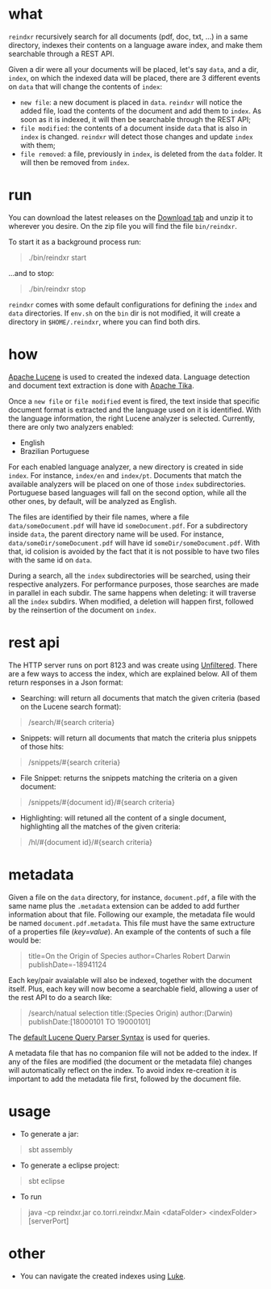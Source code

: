 # what

`reindxr` recursively search for all documents (pdf, doc, txt, ...) in a same directory, indexes their contents on a language aware index, and make them searchable through a REST API.

Given a dir were all your documents will be placed, let's say `data`, and a dir, `index`, on which the indexed data will be placed, there are 3 different events on `data` that will change the contents of `index`:

* `new file`: a new document is placed in `data`. `reindxr` will notice the added file, load the contents of the document and add them to `index`. As soon as it is indexed, it will then be searchable through the REST API;
* `file modified`: the contents of a document inside `data` that is also in `index` is changed. `reindxr` will detect those changes and update `index` with them;
* `file removed`: a file, previously in `index`, is deleted from the `data` folder. It will then be removed from `index`.



# run

You can download the latest releases on the [Download tab](https://github.com/lucastorri/reindxr/downloads) and unzip it to wherever you desire. On the zip file you will find the file `bin/reindxr`.

To start it as a background process run:
> ./bin/reindxr start

...and to stop:
> ./bin/reindxr stop

`reindxr` comes with some default configurations for defining the `index` and `data` directories. If `env.sh` on the `bin` dir is not modified, it will create a directory in `$HOME/.reindxr`, where you can find both dirs.



# how

[Apache Lucene](https://lucene.apache.org/) is used to created the indexed data. Language detection and document text extraction is done with [Apache Tika](http://tika.apache.org/).

Once a `new file` or `file modified` event is fired, the text inside that specific document format is extracted and the language used on it is identified. With the language information, the right Lucene analyzer is selected. Currently, there are only two analyzers enabled:
* English
* Brazilian Portuguese

For each enabled language analyzer, a new directory is created in side `index`. For instance, `index/en` and `index/pt`. Documents that match the available analyzers will be placed on one of those `index` subdirectories. Portuguese based languages will fall on the second option, while all the other ones, by default, will be analyzed as English.

The files are identified by their file names, where a file `data/someDocument.pdf` will have id `someDocument.pdf`. For a subdirectory inside `data`, the parent directory name will be used. For instance, `data/someDir/someDocument.pdf` will have id `someDir/someDocument.pdf`. With that, id colision is avoided by the fact that it is not possible to have two files with the same id on `data`.

During a search, all the `index` subdirectories will be searched, using their respective analyzers. For performance purposes, those searches are made in parallel in each subdir. The same happens when deleting: it will traverse all the `index` subdirs. When modified, a deletion will happen first, followed by the reinsertion of the document on `index`.



# rest api

The HTTP server runs on port 8123 and was create using [Unfiltered](http://unfiltered.databinder.net/). There are a few ways to access the index, which are explained below. All of them return responses in a Json format:

* Searching: will return all documents that match the given criteria (based on the Lucene search format):
> /search/#{search criteria}

* Snippets: will return all documents that match the criteria plus snippets of those hits:
> /snippets/#{search criteria}

* File Snippet: returns the snippets matching the criteria on a given document:
> /snippets/#{document id}/#{search criteria}

* Highlighting: will retuned all the content of a single document, highlighting all the matches of the given criteria:
> /hl/#{document id}/#{search criteria}



# metadata

Given a file on the `data` directory, for instance, `document.pdf`, a file with the same name plus the `.metadata` extension can be added to add further information about that file. Following our example, the metadata file would be named `document.pdf.metadata`. This file must have the same extructure of a properties file (_key=value_). An example of the contents of such a file would be:

> title=On the Origin of Species
> author=Charles Robert Darwin
> publishDate=-18941124

Each key/pair avaialable will also be indexed, together with the document itself. Plus, each key will now become a searchable field, allowing a user of the rest API to do a search like:

> /search/natual selection title:(Species Origin) author:(Darwin) publishDate:[18000101 TO 19000101]

The [default Lucene Query Parser Syntax](http://lucene.apache.org/core/3_6_0/queryparsersyntax.html) is used for queries.

A metadata file that has no companion file will not be added to the index. If any of the files are modified (the document or the metadata file) changes will automatically reflect on the index. To avoid index re-creation it is important to add the metadata file first, followed by the document file.



# usage

* To generate a jar: 
> sbt assembly

* To generate a eclipse project:
> sbt eclipse

* To run 
> java -cp reindxr.jar co.torri.reindxr.Main &lt;dataFolder&gt; &lt;indexFolder&gt; \[serverPort\]



# other

* You can navigate the created indexes using [Luke](http://code.google.com/p/luke/).